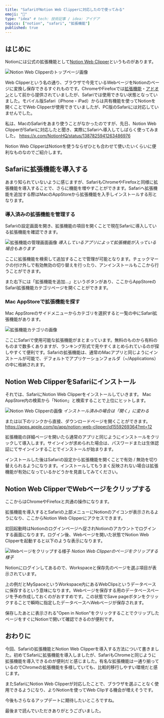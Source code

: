 ```yaml
---
title: "SafariがNotion Web Clipperに対応したので使ってみる"
emoji: "🧭"
type: "idea" # tech: 技術記事 / idea: アイデア
topics: ["notion", "safari", "拡張機能"]
published: true
---
```


## はじめに

Notionには公式の拡張機能として[Notion Web Clipper](https://www.notion.so/web-clipper)というものがあります。

![Notion Web Clipperのトップページ画像](/images/web-clipper-with-safari/image01.png)

Web Clipperという名の通り、ブラウザで今見ているWebページをNotionのページに変換し保存できるすぐれものです。ChromeやFirefoxでは[拡張機能](https://chrome.google.com/webstore/detail/notion-web-clipper/knheggckgoiihginacbkhaalnibhilkk)・[アドオン](https://addons.mozilla.org/ja/firefox/addon/notion-web-clipper)として前から提供されていましたが、Safariでは使用できない状態となっていました。モバイル版Safari（iPhone・iPad）からは共有機能を使ってNotionを開くことでWeb Clipperが使用できていましたが、PC版のSafariには対応していませんでした。

私は、MacのSafariをあまり使うことがなかったのですが、先日、Notion Web ClipperがSafariに対応したと聞き、実際にSafariへ導入してしばらく使ってみました。
https://x.com/NotionHQ/status/1387825941263486976

Notion Web ClipperはNotionを使うならぜひとも合わせて使いたいくらいに便利なものなのでご紹介します。

## Safariに拡張機能を導入する

あまり知られていないように感じますが、SafariもChromeやFirefoxと同様に拡張機能を導入することで、さらに機能を増やすことができます。Safariへ拡張機能を追加する際はMacのAppStoreから拡張機能を入手しインストールする形となります。

### 導入済みの拡張機能を管理する

Safariの設定画面を開き、拡張機能の項目を開くことで現在Safariに導入している拡張機能を確認できます。

![拡張機能の管理画面画像](/images/web-clipper-with-safari/image02.png)
*導入しているアプリによって拡張機能が入っている場合もあります*

ここに拡張機能を検索して追加することで管理が可能となります。チェックマークの付け外しで有効無効の切り替えを行ったり、アンインストールもここから行うことができます。

また右下には「拡張機能を追加...」というボタンがあり、ここからAppStoreのSafari拡張機能カテゴリページを開くことができます。

### Mac AppStoreで拡張機能を探す

Mac AppStoreのサイドメニューからカテゴリを選択すると一覧の中にSafari拡張機能があります。

![拡張機能カテゴリの画像](/images/web-clipper-with-safari/image03.png)

ここにSafariで使用可能な拡張機能がまとまっています。無料のものから有料のものまで数多くありますが、ランキング形式で見やすくまとめられているのが探しやすくて便利です。Safariの拡張機能は、通常のMacアプリと同じようにインストールが可能で、デフォルトでアプリケーションフォルダ（~/Applications）の中に格納されます。

## Notion Web ClipperをSafariにインストール

それでは、SafariにNotion Web Clipperをインストールしていきます。
Mac AppStore内の検索から「Notion」と検索することで上位にヒットします。

![Notion Web Clipperの画像](/images/web-clipper-with-safari/image04.png)
*インストール済みの場合は「開く」に変わる*

または以下のリンクから直接、ダウンロードページを開くことができます。
https://apps.apple.com/jp/app/notion-web-clipper/id1559269364?mt=12

拡張機能の詳細ページを開いたら通常のアプリと同じようにインストールをクリックして導入します。サインインが求められた場合は、パスワードまたは生体認証にてサインインすることでインストールが始まります。

インストールした後はSafariの設定から拡張機能を開くことで有効 / 無効を切り替えられるようになります。インストールしてもうまく反映されない場合は拡張機能が有効になっているかどうかを見直してみてください。

## Notion Web ClipperでWebページをクリップする

ここからはChromeやFirefoxと共通の操作になります。

拡張機能を導入するとSafariの上部メニューにNotionのアイコンが表示されるようになり、ここからNotion Web Clipperにアクセスできます。

初回起動時はNotionのログインページへ促されNotionのアカウントでログインする画面になります。ログイン後、Webページを開いた状態でNotion Web Clipperを起動すると以下のような表示になります。

![Webページをクリップする様子](/images/web-clipper-with-safari/image05.png)
*Notion Web Clipperのページをクリップする様子*

Notionにログインしてあるので、Workspaceと保存先のページを選ぶ項目が表示されています。

上の例だとMySpaceというWorkspace内にあるWebClipsというデータベースに保存するという意味になります。Webページを保存する用のデータベースページを予め作成しておくのがおすすめです。この状態でSave pageボタンをクリックすることで瞬時に指定したデータベースへWebページが保存されます。

保存したあとに表示される"Open in Notion"をクリックすることでクリップしたページをすぐにNotionで開いて確認できるのが便利です。

## おわりに

今回、Safariの拡張機能とNotion Web Clipperを導入する方法について書きました。初めてSafariに拡張機能を導入しましたが、SafariもChromeと同じように拡張機能を導入できるのが便利だと感じました。有名な拡張機能は一通り揃っているのでChromeの拡張機能を多様していても、比較的移行しやすい環境だと感じます。

またSafariにNotion Web Clipperが対応したことで、ブラウザを選ぶことなく使用できるようになり、よりNotionを使ってWeb Clipする機会が増えそうです。

今後もさらなるアップデートに期待したいところですね。

最後まで読んでいただきありがとうございました。
